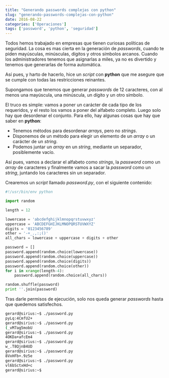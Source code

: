 ```yaml
---
title: "Generando passwords complejas con python"
slug: "generando-passwords-complejas-con-python"
date: 2016-08-22
categories: ['Operaciones']
tags: ['password', 'python', 'seguridad']
---
```


Todos hemos trabajado en empresas que tienen curiosas políticas de seguridad. La cosa es mas cierta en la generación de *passwords*, cuando te piden mayúsculas, minúsculas, dígitos y otros símbolos arcanos. Cuando los administradores tenemos que asignarlas a miles, ya no es divertido y tenemos que generarlas de forma automática.<!--more-->

Así pues, y harto de hacerlo, hice un *script* con **python** que me asegure que se cumple con todas las restricciones reinantes.

Supongamos que tenemos que generar *passwords* de 12 caracteres, con al menos una mayúscula, una minúscula, un dígito y un otro símbolo.

El truco es simple: vamos a poner un carácter de cada tipo de los requeridos, y el resto los vamos a poner del alfabeto completo. Luego solo hay que desordenar el conjunto. Para ello, hay algunas cosas que hay que saber en **python**:

* Tenemos métodos para desordenar *arrays*, pero no *strings*.
* Disponemos de un método para elegir un elemento de un *array* o un carácter de un *string*.
* Podemos juntar un *array* en un *string*, mediante un separador, posiblemente vacío.

Así pues, vamos a declarar el alfabeto como *strings*, la *password* como un *array* de caracteres y finalmente vamos a sacar la *password* como un *string*, juntando los caracteres sin un separador.

Crearemos un *script* llamado *password.py*, con el siguiente contenido:

```python
#!/usr/bin/env python

import random

length = 12

lowercase = 'abcdefghijklmnopqrstuvwxyz'
uppercase = 'ABCDEFGHIJKLMNOPQRSTUVWXYZ'
digits = '0123456789'
other = '-+_.,:;()'
all_chars = lowercase + uppercase + digits + other

password = []
password.append(random.choice(lowercase))
password.append(random.choice(uppercase))
password.append(random.choice(digits))
password.append(random.choice(other))
for i in xrange(length-4):
    password.append(random.choice(all_chars))

random.shuffle(password)
print ''.join(password)
```

Tras darle permisos de ejecución, solo nos queda generar *passwords* hasta que quedemos satisfechos.

```bash
gerard@sirius:~$ ./password.py 
pyLq:4CmfU2+
gerard@sirius:~$ ./password.py 
(_vM7ag5mobU
gerard@sirius:~$ ./password.py 
4OKDa+afcEm4
gerard@sirius:~$ ./password.py 
w_.T8QjnB4UD
gerard@sirius:~$ ./password.py 
8VxHFb+.9z5e
gerard@sirius:~$ ./password.py 
vl6bSctxHd+c
gerard@sirius:~$ 
```
